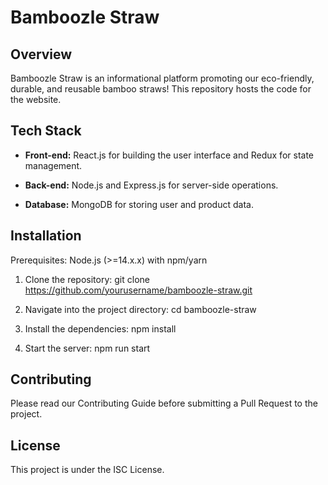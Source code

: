 # Bamboozle Straw
## Overview
Bamboozle Straw is an informational platform promoting our eco-friendly, durable, and reusable bamboo straws! This repository hosts the code for the website.

## Tech Stack

* **Front-end:** React.js for building the user interface and Redux for state management.

* **Back-end:** Node.js and Express.js for server-side operations.

* **Database:** MongoDB for storing user and product data.
## Installation
Prerequisites: Node.js (>=14.x.x) with npm/yarn

1. Clone the repository: git clone https://github.com/yourusername/bamboozle-straw.git

2. Navigate into the project directory: cd bamboozle-straw

3. Install the dependencies: npm install

4. Start the server: npm run start
## Contributing
Please read our Contributing Guide before submitting a Pull Request to the project.

## License
This project is under the ISC License.
